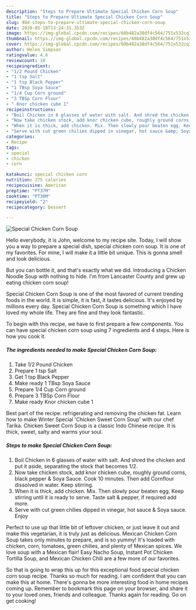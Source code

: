 ```yaml
---
description: "Steps to Prepare Ultimate Special Chicken Corn Soup"
title: "Steps to Prepare Ultimate Special Chicken Corn Soup"
slug: 984-steps-to-prepare-ultimate-special-chicken-corn-soup
date: 2020-05-18T13:24:31.353Z
image: https://img-global.cpcdn.com/recipes/60b482a38df4c564/751x532cq70/special-chicken-corn-soup-recipe-main-photo.jpg
thumbnail: https://img-global.cpcdn.com/recipes/60b482a38df4c564/751x532cq70/special-chicken-corn-soup-recipe-main-photo.jpg
cover: https://img-global.cpcdn.com/recipes/60b482a38df4c564/751x532cq70/special-chicken-corn-soup-recipe-main-photo.jpg
author: Helen Simpson
ratingvalue: 4.6
reviewcount: 10
recipeingredient:
- "1/2 Pound Chicken"
- "1 tsp Salt"
- "1 tsp Black Pepper"
- "1 TBsp Soya Sauce"
- "1/4 Cup Corn ground"
- "3 TBSp Corn Flour"
- " Knor chicken cube 1"
recipeinstructions:
- "Boil Chicken in 6 glasses of water with salt. And shred the chicken and put it aside, separating the stock that becomes 1/2."
- "Now take chicken stock, add knor chicken cube, roughly ground corns, black pepper &amp; Soya Sauce. Cook 10 minutes. Then add Cornflour dissolved in water. Keep stirring."
- "When it is thick, add chicken. Mix. Then slowly pour beaten egg. Keep stirring until it is ready to serve. Taste salt &amp; pepper, if required add more."
- "Serve with cut green chilies dipped in vinegar, hot sauce &amp; Soya sauce. Enjoy"
categories:
- Recipe
tags:
- special
- chicken
- corn

katakunci: special chicken corn 
nutrition: 275 calories
recipecuisine: American
preptime: "PT37M"
cooktime: "PT30M"
recipeyield: "2"
recipecategory: Dessert

---
```



![Special Chicken Corn Soup](https://img-global.cpcdn.com/recipes/60b482a38df4c564/751x532cq70/special-chicken-corn-soup-recipe-main-photo.jpg)

Hello everybody, it is John, welcome to my recipe site. Today, I will show you a way to prepare a special dish, special chicken corn soup. It is one of my favorites. For mine, I will make it a little bit unique. This is gonna smell and look delicious.

But you can bottle it, and that&#39;s exactly what we did. Introducing a Chicken Noodle Soup with nothing to hide. I&#39;m from Lancaster County and grew up eating chicken corn soup!

Special Chicken Corn Soup is one of the most favored of current trending foods in the world. It is simple, it is fast, it tastes delicious. It's enjoyed by millions every day. Special Chicken Corn Soup is something which I have loved my whole life. They are fine and they look fantastic.


To begin with this recipe, we have to first prepare a few components. You can have special chicken corn soup using 7 ingredients and 4 steps. Here is how you cook it.

<!--inarticleads1-->

##### The ingredients needed to make Special Chicken Corn Soup:

1. Take 1/2 Pound Chicken
1. Prepare 1 tsp Salt
1. Get 1 tsp Black Pepper
1. Make ready 1 TBsp Soya Sauce
1. Prepare 1/4 Cup Corn ground
1. Prepare 3 TBSp Corn Flour
1. Make ready  Knor chicken cube 1


Best part of the recipe: refrigerating and removing the chicken fat. Learn how to make Winter Special &#39;Chicken Sweet Corn Soup&#39; with our chef Tarika. Chicken Sweet Corn Soup is a classic Indo Chinese recipe. It is thick, sweet, salty and warms your soul. 

<!--inarticleads2-->

##### Steps to make Special Chicken Corn Soup:

1. Boil Chicken in 6 glasses of water with salt. And shred the chicken and put it aside, separating the stock that becomes 1/2.
1. Now take chicken stock, add knor chicken cube, roughly ground corns, black pepper &amp; Soya Sauce. Cook 10 minutes. Then add Cornflour dissolved in water. Keep stirring.
1. When it is thick, add chicken. Mix. Then slowly pour beaten egg. Keep stirring until it is ready to serve. Taste salt &amp; pepper, if required add more.
1. Serve with cut green chilies dipped in vinegar, hot sauce &amp; Soya sauce. Enjoy


Perfect to use up that little bit of leftover chicken, or just leave it out and make this vegetarian, it is truly just as delicious. Mexican Chicken Corn Soup takes only minutes to prepare, and is so yummy! It&#39;s loaded with chicken, corn, tomatoes, green chilies, and plenty of Mexican spices. We love soup with a Mexican flair! Easy Nacho Soup, Instant Pot Chicken Tortilla Soup, and Mexican Chicken Chili are a few more of our favorites. 

So that is going to wrap this up for this exceptional food special chicken corn soup recipe. Thanks so much for reading. I am confident that you can make this at home. There's gonna be more interesting food in home recipes coming up. Remember to bookmark this page on your browser, and share it to your loved ones, friends and colleague. Thanks again for reading. Go on get cooking!
